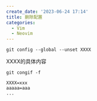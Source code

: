 ```yaml
---
create_date: '2023-06-24 17:14'
title: 删除配置
categories:
  - Vim
  - Neovim
---
```


```shell
git config --global --unset XXXX
```

XXXX的具体内容
```shell
git congif -f

XXXX=xxx
aaaaa=aaa
...
```